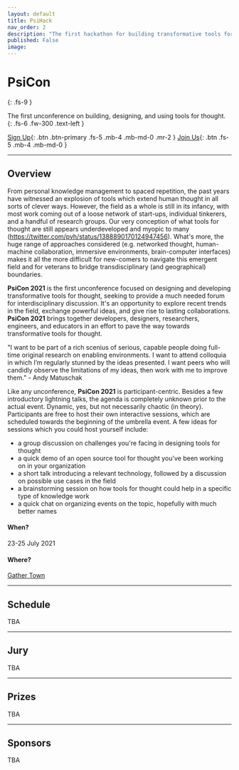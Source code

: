 ```yaml
---
layout: default
title: PsiHack
nav_order: 2
description: "The first hackathon for building transformative tools for thought."
published: False
image: 
---
```


# PsiCon
{: .fs-9 }

The first unconference on building, designing, and using tools for thought.
{: .fs-6 .fw-300 .text-left }

[Sign Up](){: .btn .btn-primary .fs-5 .mb-4 .mb-md-0 .mr-2 } [Join Us](/#join-us){: .btn .fs-5 .mb-4 .mb-md-0 }

---

## Overview

From personal knowledge management to spaced repetition, the past years have witnessed an explosion of tools which extend human thought in all sorts of clever ways. However, the field as a whole is still in its infancy, with most work coming out of a loose network of start-ups, individual tinkerers, and a handful of research groups. Our very conception of what tools for thought are still appears underdeveloped and myopic to many (https://twitter.com/pvh/status/1388890170124947456). What's more, the huge range of approaches considered (e.g. networked thought, human-machine collaboration, immersive environments, brain-computer interfaces) makes it all the more difficult for new-comers to navigate this emergent field and for veterans to bridge transdisciplinary (and geographical) boundaries.

**PsiCon 2021** is the first unconference focused on designing and developing transformative tools for thought, seeking to provide a much needed forum for interdisciplinary discussion. It's an opportunity to explore recent trends in the field, exchange powerful ideas, and give rise to lasting collaborations. **PsiCon 2021** brings together developers, designers, researchers, engineers, and educators in an effort to pave the way towards transformative tools for thought.

"I want to be part of a rich scenius of serious, capable people doing full-time original research on enabling environments. I want to attend colloquia in which I’m regularly stunned by the ideas presented. I want peers who will candidly observe the limitations of my ideas, then work with me to improve them." - Andy Matuschak

Like any unconference, **PsiCon 2021** is participant-centric. Besides a few introductory lightning talks, the agenda is completely unknown prior to the actual event. Dynamic, yes, but not necessarily chaotic (in theory). Participants are free to host their own interactive sessions, which are scheduled towards the beginning of the umbrella event. A few ideas for sessions which you could host yourself include:
- a group discussion on challenges you're facing in designing tools for thought
- a quick demo of an open source tool for thought you've been working on in your organization
- a short talk introducing a relevant technology, followed by a discussion on possible use cases in the field
- a brainstorming session on how tools for thought could help in a specific type of knowledge work
- a quick chat on organizing events on the topic, hopefully with much better names


#### When? 

23-25 July 2021

#### Where?

[Gather Town](https://gather.town/)

---

## Schedule

TBA

---

## Jury

TBA

---

## Prizes

TBA

---

## Sponsors

TBA